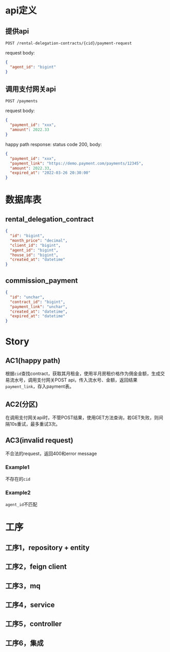 # api定义

## 提供api
```
POST /rental-delegation-contracts/{cid}/payment-request
```

request body:
```json
{
  "agent_id": "bigint"
}
```

## 调用支付网关api

```
POST /payments
```

request body:
```json
{
  "payment_id": "xxx",
  "amount": 2022.33
}
```
happy path response:
status code 200, body:
```json
{
  "payment_id": "xxx",
  "payment_link": "https://demo.payment.com/payments/12345",
  "amount": 2022.33,
  "expired_at": "2022-03-26 20:30:00"
}
```

# 数据库表

## rental_delegation_contract
```json
{
  "id": "bigint",
  "month_price": "decimal",
  "client_id": "bigint",
  "agent_id": "bigint",
  "house_id": "bigint",
  "created_at": "datetime"
}
```

## commission_payment
```json
{
  "id": "unchar",
  "contract_id": "bigint",
  "payment_link": "unchar",
  "created_at": "datetime",
  "expired_at": "datetime"
}
```

# Story

## AC1(happy path)

根据`cid`查找contract，获取其月租金，使用半月房租价格作为佣金金额，生成交易流水号，调用支付网关POST api，传入流水号、金额，返回结果`payment_link`，存入payment表。

## AC2(分区)

在调用支付网关api时，不管POST结果，使用GET方法查询，若GET失败，则间隔10s重试，最多重试3次。

## AC3(invalid request)

不合法的request，返回400和error message

### Example1

不存在的`cid`

### Example2

`agent_id`不匹配


# 工序

## 工序1，repository + entity

## 工序2，feign client

## 工序3，mq

## 工序4，service

## 工序5，controller

## 工序6，集成
